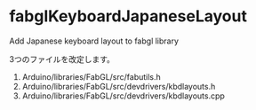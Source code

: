 # fabglKeyboardJapaneseLayout
Add Japanese keyboard layout to fabgl library

3つのファイルを改定します。

1. Arduino/libraries/FabGL/src/fabutils.h
2. Arduino/libraries/FabGL/src/devdrivers/kbdlayouts.h
3. Arduino/libraries/FabGL/src/devdrivers/kbdlayouts.cpp

